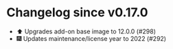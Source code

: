 # Changelog since v0.17.0
- ⬆️ Upgrades add-on base image to 12.0.0 (#298) 
- 🎆 Updates maintenance/license year to 2022 (#292) 

